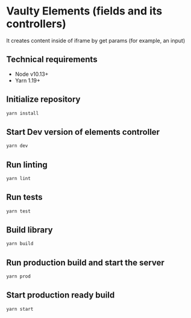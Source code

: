 # Vaulty Elements (fields and its controllers)

It creates content inside of iframe by get params (for example, an input)

## Technical requirements

 - Node v10.13+
 - Yarn 1.19+

## Initialize repository

```sh
yarn install
```

## Start Dev version of elements controller

```sh
yarn dev
```

## Run linting

```sh
yarn lint
```

## Run tests

```sh
yarn test
```

## Build library

```sh
yarn build
```

## Run production build and start the server

```sh
yarn prod
```

## Start production ready build

```sh
yarn start
```
